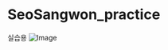 # SeoSangwon_practice
실습용
![Image](https://github.com/user-attachments/assets/a488bfe9-0dff-4084-aaa2-c04a371cf868)
